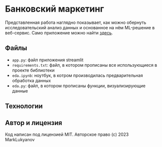# Банковский маркетинг
Представленная работа наглядно показывает, как можно обернуть исследовательский анализ данных и основанное на нём ML-решение в веб-сервис.
Само приложение можно найти [здесь](https://bankmarketing.streamlit.app).
## Файлы
- `app.py`: файл приложения streamlit
- `requirements.txt`: файл, в котором прописаны все использующиеся в проекте библиотеки
- `eda.ipynb`: ноутбук, в котром производилась предварительная обработка данных
- `eda.py`: файл, в котором прописаны функции, визуализирующие данные
## Технологии

## Автор и лицензия 
Код написан под лицензией MIT.
Авторское право (c) 2023 MarkLukyanov
